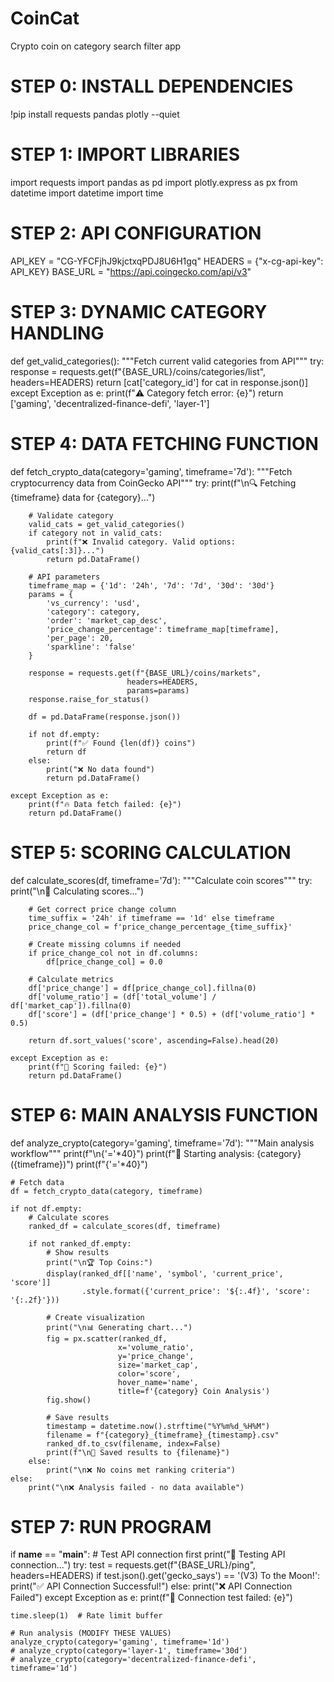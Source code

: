 # CoinCat
Crypto coin on category search filter app
# STEP 0: INSTALL DEPENDENCIES
!pip install requests pandas plotly --quiet

# STEP 1: IMPORT LIBRARIES
import requests
import pandas as pd
import plotly.express as px
from datetime import datetime
import time

# STEP 2: API CONFIGURATION
API_KEY = "CG-YFCFjhJ9kjctxqPDJ8U6H1gq"
HEADERS = {"x-cg-api-key": API_KEY}
BASE_URL = "https://api.coingecko.com/api/v3"

# STEP 3: DYNAMIC CATEGORY HANDLING
def get_valid_categories():
    """Fetch current valid categories from API"""
    try:
        response = requests.get(f"{BASE_URL}/coins/categories/list", headers=HEADERS)
        return [cat['category_id'] for cat in response.json()]
    except Exception as e:
        print(f"⚠️ Category fetch error: {e}")
        return ['gaming', 'decentralized-finance-defi', 'layer-1']

# STEP 4: DATA FETCHING FUNCTION
def fetch_crypto_data(category='gaming', timeframe='7d'):
    """Fetch cryptocurrency data from CoinGecko API"""
    try:
        print(f"\n🔍 Fetching {timeframe} data for {category}...")

        # Validate category
        valid_cats = get_valid_categories()
        if category not in valid_cats:
            print(f"❌ Invalid category. Valid options: {valid_cats[:3]}...")
            return pd.DataFrame()

        # API parameters
        timeframe_map = {'1d': '24h', '7d': '7d', '30d': '30d'}
        params = {
            'vs_currency': 'usd',
            'category': category,
            'order': 'market_cap_desc',
            'price_change_percentage': timeframe_map[timeframe],
            'per_page': 20,
            'sparkline': 'false'
        }

        response = requests.get(f"{BASE_URL}/coins/markets",
                              headers=HEADERS,
                              params=params)
        response.raise_for_status()

        df = pd.DataFrame(response.json())

        if not df.empty:
            print(f"✅ Found {len(df)} coins")
            return df
        else:
            print("❌ No data found")
            return pd.DataFrame()

    except Exception as e:
        print(f"🔥 Data fetch failed: {e}")
        return pd.DataFrame()

# STEP 5: SCORING CALCULATION
def calculate_scores(df, timeframe='7d'):
    """Calculate coin scores"""
    try:
        print("\n🧮 Calculating scores...")

        # Get correct price change column
        time_suffix = '24h' if timeframe == '1d' else timeframe
        price_change_col = f'price_change_percentage_{time_suffix}'

        # Create missing columns if needed
        if price_change_col not in df.columns:
            df[price_change_col] = 0.0

        # Calculate metrics
        df['price_change'] = df[price_change_col].fillna(0)
        df['volume_ratio'] = (df['total_volume'] / df['market_cap']).fillna(0)
        df['score'] = (df['price_change'] * 0.5) + (df['volume_ratio'] * 0.5)

        return df.sort_values('score', ascending=False).head(20)

    except Exception as e:
        print(f"🧮 Scoring failed: {e}")
        return pd.DataFrame()

# STEP 6: MAIN ANALYSIS FUNCTION
def analyze_crypto(category='gaming', timeframe='7d'):
    """Main analysis workflow"""
    print(f"\n{'='*40}")
    print(f"🚀 Starting analysis: {category} ({timeframe})")
    print(f"{'='*40}")

    # Fetch data
    df = fetch_crypto_data(category, timeframe)

    if not df.empty:
        # Calculate scores
        ranked_df = calculate_scores(df, timeframe)

        if not ranked_df.empty:
            # Show results
            print("\n🏆 Top Coins:")
            display(ranked_df[['name', 'symbol', 'current_price', 'score']]
                    .style.format({'current_price': '${:.4f}', 'score': '{:.2f}'}))

            # Create visualization
            print("\n📊 Generating chart...")
            fig = px.scatter(ranked_df,
                            x='volume_ratio',
                            y='price_change',
                            size='market_cap',
                            color='score',
                            hover_name='name',
                            title=f'{category} Coin Analysis')
            fig.show()

            # Save results
            timestamp = datetime.now().strftime("%Y%m%d_%H%M")
            filename = f"{category}_{timeframe}_{timestamp}.csv"
            ranked_df.to_csv(filename, index=False)
            print(f"\n💾 Saved results to {filename}")
        else:
            print("\n❌ No coins met ranking criteria")
    else:
        print("\n❌ Analysis failed - no data available")

# STEP 7: RUN PROGRAM
if __name__ == "__main__":
    # Test API connection first
    print("🔌 Testing API connection...")
    try:
        test = requests.get(f"{BASE_URL}/ping", headers=HEADERS)
        if test.json().get('gecko_says') == '(V3) To the Moon!':
            print("✅ API Connection Successful!")
        else:
            print("❌ API Connection Failed")
    except Exception as e:
        print(f"🔌 Connection test failed: {e}")

    time.sleep(1)  # Rate limit buffer

    # Run analysis (MODIFY THESE VALUES)
    analyze_crypto(category='gaming', timeframe='1d')
    # analyze_crypto(category='layer-1', timeframe='30d')
    # analyze_crypto(category='decentralized-finance-defi', timeframe='1d')
